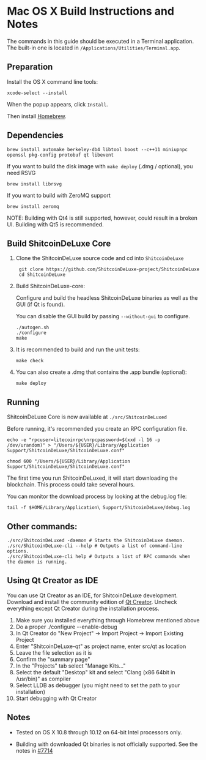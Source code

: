 Mac OS X Build Instructions and Notes
====================================
The commands in this guide should be executed in a Terminal application.
The built-in one is located in `/Applications/Utilities/Terminal.app`.

Preparation
-----------
Install the OS X command line tools:

`xcode-select --install`

When the popup appears, click `Install`.

Then install [Homebrew](https://brew.sh).

Dependencies
----------------------

    brew install automake berkeley-db4 libtool boost --c++11 miniupnpc openssl pkg-config protobuf qt libevent

If you want to build the disk image with `make deploy` (.dmg / optional), you need RSVG

    brew install librsvg

If you want to build with ZeroMQ support
    
    brew install zeromq

NOTE: Building with Qt4 is still supported, however, could result in a broken UI. Building with Qt5 is recommended.

Build ShitcoinDeLuxe Core
------------------------

1. Clone the ShitcoinDeLuxe source code and cd into `ShitcoinDeLuxe`

        git clone https://github.com/ShitcoinDeLuxe-project/ShitcoinDeLuxe
        cd ShitcoinDeLuxe

2.  Build ShitcoinDeLuxe-core:

    Configure and build the headless ShitcoinDeLuxe binaries as well as the GUI (if Qt is found).

    You can disable the GUI build by passing `--without-gui` to configure.

        ./autogen.sh
        ./configure
        make

3.  It is recommended to build and run the unit tests:

        make check

4.  You can also create a .dmg that contains the .app bundle (optional):

        make deploy

Running
-------

ShitcoinDeLuxe Core is now available at `./src/ShitcoinDeLuxed`

Before running, it's recommended you create an RPC configuration file.

    echo -e "rpcuser=litecoinrpc\nrpcpassword=$(xxd -l 16 -p /dev/urandom)" > "/Users/${USER}/Library/Application Support/ShitcoinDeLuxe/ShitcoinDeLuxe.conf"

    chmod 600 "/Users/${USER}/Library/Application Support/ShitcoinDeLuxe/ShitcoinDeLuxe.conf"

The first time you run ShitcoinDeLuxed, it will start downloading the blockchain. This process could take several hours.

You can monitor the download process by looking at the debug.log file:

    tail -f $HOME/Library/Application\ Support/ShitcoinDeLuxe/debug.log

Other commands:
-------

    ./src/ShitcoinDeLuxed -daemon # Starts the ShitcoinDeLuxe daemon.
    ./src/ShitcoinDeLuxe-cli --help # Outputs a list of command-line options.
    ./src/ShitcoinDeLuxe-cli help # Outputs a list of RPC commands when the daemon is running.

Using Qt Creator as IDE
------------------------
You can use Qt Creator as an IDE, for ShitcoinDeLuxe development.
Download and install the community edition of [Qt Creator](https://www.qt.io/download/).
Uncheck everything except Qt Creator during the installation process.

1. Make sure you installed everything through Homebrew mentioned above
2. Do a proper ./configure --enable-debug
3. In Qt Creator do "New Project" -> Import Project -> Import Existing Project
4. Enter "ShitcoinDeLuxe-qt" as project name, enter src/qt as location
5. Leave the file selection as it is
6. Confirm the "summary page"
7. In the "Projects" tab select "Manage Kits..."
8. Select the default "Desktop" kit and select "Clang (x86 64bit in /usr/bin)" as compiler
9. Select LLDB as debugger (you might need to set the path to your installation)
10. Start debugging with Qt Creator

Notes
-----

* Tested on OS X 10.8 through 10.12 on 64-bit Intel processors only.

* Building with downloaded Qt binaries is not officially supported. See the notes in [#7714](https://github.com/bitcoin/bitcoin/issues/7714)
